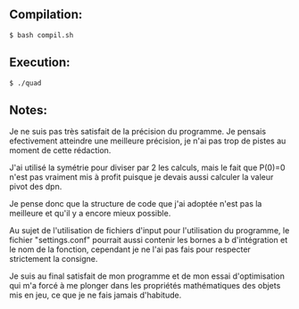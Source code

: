 ## Compilation:

```
$ bash compil.sh
```

## Execution:

```
$ ./quad
```

## Notes:

Je ne suis pas très satisfait de la précision du programme.
Je pensais efectivement atteindre une meilleure précision,
je n'ai pas trop de pistes au moment de cette rédaction.

J'ai utilisé la symétrie pour diviser par 2 les calculs,
mais le fait que P(0)=0 n'est pas vraiment mis à profit
puisque je devais aussi calculer la valeur pivot des dpn.

Je pense donc que la structure de code que j'ai adoptée
n'est pas la meilleure et qu'il y a encore mieux possible.

Au sujet de l'utilisation de fichiers d'input pour l'utilisation
du programme, le fichier "settings.conf" pourrait aussi contenir
les bornes a b d'intégration et le nom de la fonction, cependant
je ne l'ai pas fais pour respecter strictement la consigne.

Je suis au final satisfait de mon programme et de mon essai
d'optimisation qui m'a forcé à me plonger dans les propriétés
mathématiques des objets mis en jeu, ce que je ne fais jamais
d'habitude.
